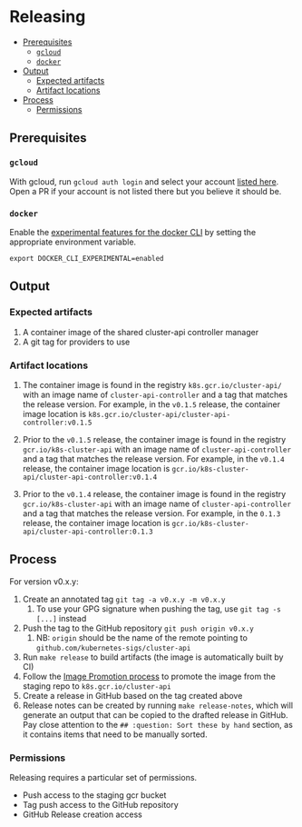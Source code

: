 # Releasing
<!-- START doctoc generated TOC please keep comment here to allow auto update -->
<!-- DON'T EDIT THIS SECTION, INSTEAD RE-RUN doctoc TO UPDATE -->


- [Prerequisites](#prerequisites)
  - [`gcloud`](#gcloud)
  - [`docker`](#docker)
- [Output](#output)
  - [Expected artifacts](#expected-artifacts)
  - [Artifact locations](#artifact-locations)
- [Process](#process)
  - [Permissions](#permissions)

<!-- END doctoc generated TOC please keep comment here to allow auto update -->

## Prerequisites

### `gcloud`

With gcloud, run `gcloud auth login` and select your account [listed here](https://github.com/kubernetes/k8s.io/blob/05ada8c9ff90e7921e10d86ac5d59f5c1f4f74dc/groups/groups.yaml#L113). Open a PR if your account is not listed there but you believe it should be.

### `docker`

Enable the [experimental features for the docker CLI](https://docs.docker.com/engine/reference/commandline/cli/#environment-variables) by setting the appropriate environment variable.

```
export DOCKER_CLI_EXPERIMENTAL=enabled
```

## Output

### Expected artifacts

1. A container image of the shared cluster-api controller manager
2. A git tag for providers to use

### Artifact locations

1. The container image is found in the registry `k8s.gcr.io/cluster-api/` with an image
   name of `cluster-api-controller` and a tag that matches the release version. For
   example, in the `v0.1.5` release, the container image location is
   `k8s.gcr.io/cluster-api/cluster-api-controller:v0.1.5`

2. Prior to the `v0.1.5` release, the container image is found in the registry
   `gcr.io/k8s-cluster-api` with an image name of `cluster-api-controller` and a tag
   that matches the release version. For example, in the `v0.1.4` release, the container
   image location is `gcr.io/k8s-cluster-api/cluster-api-controller:v0.1.4`

3. Prior to the `v0.1.4` release, the container image is found in the
   registry `gcr.io/k8s-cluster-api` with an image name of `cluster-api-controller`
   and a tag that matches the release version. For example, in the `0.1.3` release,
   the container image location is `gcr.io/k8s-cluster-api/cluster-api-controller:0.1.3`

## Process

For version v0.x.y:

1. Create an annotated tag `git tag -a v0.x.y -m v0.x.y`
    1. To use your GPG signature when pushing the tag, use `git tag -s [...]` instead
1. Push the tag to the GitHub repository `git push origin v0.x.y`
    1. NB: `origin` should be the name of the remote pointing to `github.com/kubernetes-sigs/cluster-api`
1. Run `make release` to build artifacts (the image is automatically built by CI)
1. Follow the [Image Promotion process](https://git.k8s.io/k8s.io/k8s.gcr.io#image-promoter) to promote the image from the staging repo to `k8s.gcr.io/cluster-api`
1. Create a release in GitHub based on the tag created above
1. Release notes can be created by running `make release-notes`, which will generate an output that can be copied to the drafted release in GitHub.
   Pay close attention to the `## :question: Sort these by hand` section, as it contains items that need to be manually sorted.

### Permissions

Releasing requires a particular set of permissions.

* Push access to the staging gcr bucket
* Tag push access to the GitHub repository
* GitHub Release creation access
